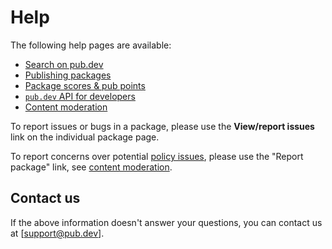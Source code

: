 # Help

The following help pages are available:

 - [Search on pub.dev](/help/search)
 - [Publishing packages](/help/publishing)
 - [Package scores & pub points](/help/scoring)
 - [`pub.dev` API for developers](/help/api)
 - [Content moderation](/help/content-moderation)

To report issues or bugs in a package, please use the
**View/report issues** link on the individual package page.

To report concerns over potential [policy issues](/policy),
please use the "Report package" link, see [content moderation][1].

[1]: /help/content-moderation

## Contact us

If the above information doesn't answer your questions, you can contact us at [support@pub.dev].
